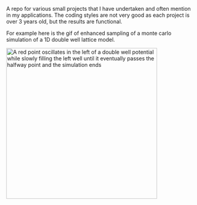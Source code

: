 A repo for various small projects that I have undertaken and often mention in my applications. The coding styles are not very good as each project is over 3 years old, but the results are functional.

For example here is the gif of enhanced sampling of a monte carlo simulation of a 1D double well lattice model.

 <img src="https://github.com/JPMarquardt/Simulations-Interpolations-WIP-/blob/main/1D%20Lattice%20Model/testAnimated.gif" alt="A red point oscillates in the left of a double well potential while slowly filling the left well until it eventually passes the halfway point and the simulation ends" width="400" height="400">
